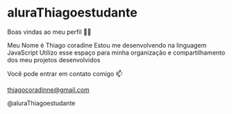 # aluraThiagoestudante
Boas vindas ao meu perfil 💙💙

Meu Nome é Thiago coradine
Estou me desenvolvendo na linguagem JavaScript
Utilizo esse espaço para minha organização e compartilhamento dos meu projetos desenvolvidos

Você pode entrar em contato comigo 📫

thiagocoradinne@gmail.com

@aluraThiagoestudante
